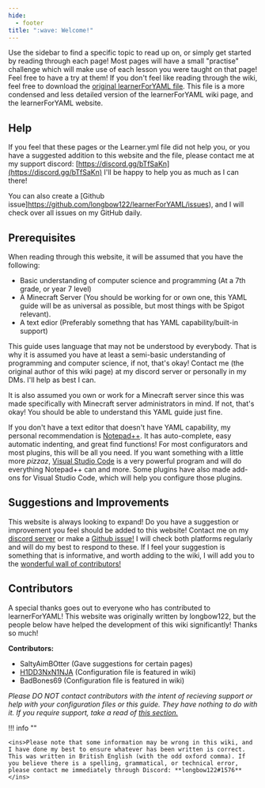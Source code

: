```yaml
---
hide:
  - footer
title: ":wave: Welcome!"
---
```


Use the sidebar to find a specific topic to read up on, or simply get started by reading through each page! Most pages will have a small "practise" challenge which will make use of each lesson you were taught on that page! Feel free to have a try at them! If you don't feel like reading through the wiki, feel free to download the [original learnerForYAML file](https://github.com/longbow122/learnerForYAML/blob/main/Learner.yml). This file is a more condensed and less detailed version of the learnerForYAML wiki page, and the learnerForYAML website.

## Help
If you feel that these pages or the Learner.yml file did not help you, or you have a suggested addition to this website and the file, please contact me at my support discord: [https://discord.gg/bTfSaKn](https://discord.gg/bTfSaKn) I'll be happy to help you as much as I can there!

You can also create a [Github issue]https://github.com/longbow122/learnerForYAML/issues), and I will check over all issues on my GitHub daily.

## Prerequisites
When reading through this website, it will be assumed that you have the following:

- Basic understanding of computer science and programming (At a 7th grade, or year 7 level)
- A Minecraft Server (You should be working for or own one, this YAML guide will be as universal as possible, but most things with be Spigot relevant).
- A text edior (Preferably somethng that has YAML capability/built-in support)

This guide uses language that may not be understood by everybody. That is why it is assumed you have at least a semi-basic understanding of programming and computer science, if not, that's okay! Contact me (the original author of this wiki page) at my discord server or personally in my DMs. I'll help as best I can.

It is also assumed you own or work for a Minecraft server since this was made specifically with Minecraft server administrators in mind. If not, that's okay! You should be able to understand this YAML guide just fine.

If you don't have a text editor that doesn't have YAML capability, my personal recommendation is [Notepad++](https://notepad-plus-plus.org/downloads/). It has auto-complete, easy automatic indenting, and great find functions! For most configurators and most plugins, this will be all you need. If you want something with a little more *pizzaz*, [Visual Studio Code](https://code.visualstudio.com/) is a very powerful program and will do everything Notepad++ can and more. Some plugins have also made add-ons for Visual Studio Code, which will help you configure those plugins.

## Suggestions and Improvements
This website is always looking to expand! Do you have a suggestion or improvement you feel should be added to this website! Contact me on my [discord server](https://discord.gg/bTfSaKn) or make a [Github issue!](https://github.com/longbow122/learnerForYAML/issues/new) I will check both platforms regularly and will do my best to respond to these. If I feel your suggestion is something that is informative, and worth adding to the wiki, I will add you to the [wonderful wall of contributors!](https://github.com/longbow122/learnerForYAML/wiki#contributors)

## Contributors
A special thanks goes out to everyone who has contributed to learnerForYAML! This website was originally written by longbow122, but the people below have helped the development of this wiki significantly! Thanks so much!

**Contributors:**
- SaltyAimBOtter (Gave suggestions for certain pages)
- [H1DD3NxN1NJA](https://www.spigotmc.org/members/h1dd3nxn1nja.33224/) (Configuration file is featured in wiki)
- BadBones69 (Configuration file is featured in wiki)

*Please DO NOT contact contributors with the intent of recieving support or help with your configuration files or this guide. They have nothing to do with it. If you require support, take a read of [this section.](https://github.com/longbow122/learnerForYAML/wiki#help)*

!!! info ""

    <ins>Please note that some information may be wrong in this wiki, and I have done my best to ensure whatever has been written is correct. This was written in British English (with the odd oxford comma). If you believe there is a spelling, grammatical, or technical error, please contact me immediately through Discord: **longbow122#1576**</ins>
